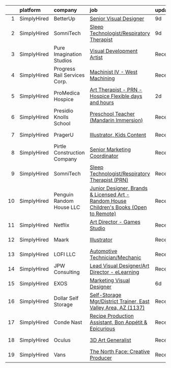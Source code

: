 

|    | platform    | company                      | job                                                                                                                                                                                            | update_time   | location                  |
|---:|:------------|:-----------------------------|:-----------------------------------------------------------------------------------------------------------------------------------------------------------------------------------------------|:--------------|:--------------------------|
|  1 | SimplyHired | BetterUp                     | [Senior Visual Designer](https://www.simplyhired.com/job/TgH0XynelgsrORge1VDxNkrzxOU6KqmcBb-pJ61EMHwwwwGpeIxC4w?q=visual+art)                                                                  | 9d            | Austin, TX                |
|  2 | SimplyHired | SomniTech                    | [Sleep Technologist/Respiratory Therapist](https://www.simplyhired.com/job/NPqzvoC9TX-YkTCAn114esaAuk7x71Bls21JWwaf1hpsrAE0Rx055w?q=visual+art)                                                | 9d            | Des Moines, IA            |
|  3 | SimplyHired | Pure Imagination Studios     | [Visual Development Artist](https://www.simplyhired.com/job/u3Ce0qDkoB4jPujFyWA_pOjySvkBJ7SmBclJFkATwkjx3a0XU_1R2g?q=visual+art)                                                               | Recently      | Rochester, NY +1 location |
|  4 | SimplyHired | Progress Rail Services Corp. | [Machinist IV - West Machining](https://www.simplyhired.com/job/md0DUSJXYV39vtSbLl8g68dyl8cLdl3jPuQ5yFcRgklP04SMOEflxw?q=visual+art)                                                           | Recently      | Winston-Salem, NC         |
|  5 | SimplyHired | ProMedica Hospice            | [Art Therapist - PRN - Hospice Flexible days and hours](https://www.simplyhired.com/job/YOVMWtxPK7orCM2epI7b8chQjYiyOtAa5b4i7AxDmmtomcsJ_EcmpQ?q=visual+art)                                   | 2d            | Carlisle, PA              |
|  6 | SimplyHired | Presidio Knolls School       | [Preschool Teacher (Mandarin Immersion)](https://www.simplyhired.com/job/TjDR0_5unIGKiJo-VCj6ZfKTn2Zk-R2QpynsSU9VPawpL7Qd-MN3Cw?q=visual+art)                                                  | Recently      | San Francisco, CA         |
|  7 | SimplyHired | PragerU                      | [Illustrator, Kids Content](https://www.simplyhired.com/job/yXEGnjACEBuTiDOPGdCDIcSFRxuep5nGreOf2k_NUgYGM1XgElQzbA?q=visual+art)                                                               | Recently      | Los Angeles, CA           |
|  8 | SimplyHired | Pirtle Construction Company  | [Senior Marketing Coordinator](https://www.simplyhired.com/job/TEUcflZaEukF8Mqv7UUPoUXyQaVpkWqzk2xSDhaWfU1hx6zIOrSXiQ?q=visual+art)                                                            | Recently      | Fort Lauderdale, FL       |
|  9 | SimplyHired | SomniTech                    | [Sleep Technologist/Respiratory Therapist (PRN)](https://www.simplyhired.com/job/th6T_upeQbTo2aL7p_BPnGznKFrOZV9nPVRdPixftU9sjAYxUgVnMA?q=visual+art)                                          | Recently      | Sioux Falls, SD           |
| 10 | SimplyHired | Penguin Random House LLC     | [Junior Designer, Brands & Licensed Art - Random House Children's Books (Open to Remote)](https://www.simplyhired.com/job/gH3waUaaEZWiJ28DEHFm7xKrgWmuMXpgd-FdbKc3X12hyKTLyKUXBQ?q=visual+art) | Recently      | New York, NY              |
| 11 | SimplyHired | Netflix                      | [Art Director - Games Studio](https://www.simplyhired.com/job/5eUCCbWU7rSYdv9_4KZ_18e9nOt5ySi9jLB4ih89nXGeF0yvoDr6uw?q=visual+art)                                                             | Recently      | Remote +1 location        |
| 12 | SimplyHired | Maark                        | [Illustrator](https://www.simplyhired.com/job/gtwqHpqpI1ICKwwVTnw9C1NPtC1rpS1VWJgOilVd9my0RNm4eJOD4w?q=visual+art)                                                                             | Recently      | Charlestown, MA           |
| 13 | SimplyHired | LOFI LLC                     | [Automotive Technician/Mechanic](https://www.simplyhired.com/job/6KPmJ0c4_B2H9NItdn2r2YutT9NbhND0cuHRI6c9HuIgBNpfeS8Jnw?q=visual+art)                                                          | Recently      | Corpus Christi, TX        |
| 14 | SimplyHired | JPW Consulting               | [Lead Visual Designer/Art Director - eLearning](https://www.simplyhired.com/job/5U9yXshu2JwTVCtrEzyDneOriEZQQ3FTmdaZMSPTGnaIhXa5Nsh8oA?q=visual+art)                                           | Recently      | Remote                    |
| 15 | SimplyHired | EXOS                         | [Marketing Visual Designer](https://www.simplyhired.com/job/lAemOQnkHe_6cnX-gOYEeJxgJ_BMhJmj4oKqnEr-ZQDrR0gl4rTVcA?q=visual+art)                                                               | 6d            | Phoenix, AZ               |
| 16 | SimplyHired | Dollar Self Storage          | [Self-Storage Mgr/District Trainer, East Valley Area, AZ (1137)](https://www.simplyhired.com/job/3v4cqElsFGpUCDXMgXxNS0tHZ4N0_UbnC3fY1OyngTlDxnZ7xM6fSA?q=visual+art)                          | Recently      | Chandler, AZ              |
| 17 | SimplyHired | Conde Nast                   | [Recipe Production Assistant, Bon Appétit & Epicurious](https://www.simplyhired.com/job/HUO4L5cQAepO47-LR3vw7E498CSCJSkfvoDvOaf4YPsU_rsmOt2zUw?q=visual+art)                                   | Recently      | New York, NY              |
| 18 | SimplyHired | Oculus                       | [3D Art Generalist](https://www.simplyhired.com/job/je0u3b9g8nV9DnO3K-aE3a3L3MWK_JcqtTRaFwxslc5IFNxzn_ndrA?q=visual+art)                                                                       | Recently      | Remote +2 locations       |
| 19 | SimplyHired | Vans                         | [The North Face: Creative Producer](https://www.simplyhired.com/job/uSPJ-LG2G2iCrXhlRMNUNPBCfxnxjaEtHlCww5ZaPZtgYe5r0K1ypQ?q=visual+art)                                                       | Recently      | Denver, CO                |